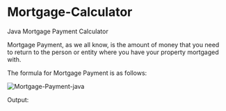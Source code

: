 # Mortgage-Calculator
Java Mortgage Payment Calculator

Mortgage Payment, as we all know, is the amount of money that you need to return to the person or entity where you have your property mortgaged with.

The formula for Mortgage Payment is as follows:

![Mortgage-Payment-java](https://user-images.githubusercontent.com/61486909/127630013-b18e168d-9c4c-44db-9d1f-60022fb2bda8.jpg)

Output:
